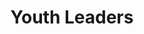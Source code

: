 ---
title: Youth Leaders
heroQuote: Education is the most powerful weapon which you can use to change the world.
hero_Quote_Cite: Nelson Mandela
hero_image: /images/youngLeaderThinking.webp
bookCover_image: /images/programs/YouthTrainingBook.webp
curriculumSprite_image: /images/sprites/sprite-Set2.webp
id: 3
objective_markdown:
motivation: >-
  Presently the vast majority of Africa’s population is younger than 25 years
  old. We aim to equip youth leaders while they are in school, enabling them to
  develop their leadership skills as they mature. This will ensure a next
  generation of effective leaders.
status: developing
entrance: >-
  Applicants must be recognized as leaders in their respective schools and
  preferably serve on the student leadership.
delivery: >-
  Courses will be presented face-to-face through a facilitation process in a
  small group format.
duration: >-
  This course is still in the development phase. Therefore, the number of
  subjects and duration are not yet finalized.
assessment: >-
  Assessment of learning is incorporated within the course material and
  therefore is done regularly and throughout the program.
certification: >-
  The curriculum wil be designed to address wholistic leadership development to
  ensure community impact and transformation. It is therefore not an academic
  qualification. A “Certificate of Completion” is issued at the completion of
  the program.
graduation: >-
  Students graduate after they have attended all classes, trained 10 other
  leaders and paid their tuition in full. Graduations take place at each local
  venue.
description_markdown: >-
  Introductory Paragraph for this curriculum. Sapien iusto curae porttitor
  facilisis odio quaerat felis? Cursus sagittis facilisi lorem qui voluptatibus,
  aliquam. Felis tortor deleniti ac\! Feugiat auctor exercitation sequi, cum
  feugiat, eiusmod, pretium.
curricula:
  - title: Title of the curricula
    objective: 'Lacus! Veritatis mus aliquip atque molestie! Justo class tempora, posuere.'
    credits_number: 5
    days_number: 10
    projects_number: 3
    sprite_selection_number: 1
  - title: Title of the curricula
    objective: 'Lacus! Veritatis mus aliquip atque molestie! Justo class tempora, posuere.'
    credits_number: 5
    days_number: 10
    projects_number: 3
    sprite_selection_number: 2
  - title: Title of the curricula
    objective: 'Lacus! Veritatis mus aliquip atque molestie! Justo class tempora, posuere.'
    credits_number: 5
    days_number: 10
    projects_number: 3
    sprite_selection_number: 3
  - title: Title of the curricula
    objective: 'Lacus! Veritatis mus aliquip atque molestie! Justo class tempora, posuere.'
    credits_number: 5
    days_number: 10
    projects_number: 3
    sprite_selection_number: 4
  - title: Title of the curricula
    objective: 'Lacus! Veritatis mus aliquip atque molestie! Justo class tempora, posuere.'
    credits_number: 5
    days_number: 10
    projects_number: 3
    sprite_selection_number: 5
  - title: Title of the curricula
    objective: 'Lacus! Veritatis mus aliquip atque molestie! Justo class tempora, posuere.'
    credits_number: 5
    days_number: 10
    projects_number: 3
    sprite_selection_number: 6
  - title: Title of the curricula
    objective: 'Lacus! Veritatis mus aliquip atque molestie! Justo class tempora, posuere.'
    credits_number: 5
    days_number: 10
    projects_number: 3
    sprite_selection_number: 7
---